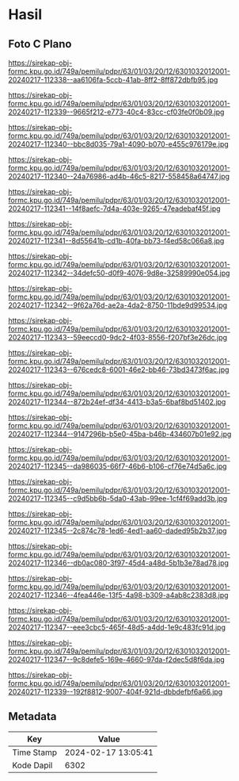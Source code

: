 # Hasil

## Foto C Plano

https://sirekap-obj-formc.kpu.go.id/749a/pemilu/pdpr/63/01/03/20/12/6301032012001-20240217-112338--aa6106fa-5ccb-41ab-8ff2-8ff872dbfb95.jpg

https://sirekap-obj-formc.kpu.go.id/749a/pemilu/pdpr/63/01/03/20/12/6301032012001-20240217-112339--9665f212-e773-40c4-83cc-cf03fe0f0b09.jpg

https://sirekap-obj-formc.kpu.go.id/749a/pemilu/pdpr/63/01/03/20/12/6301032012001-20240217-112340--bbc8d035-79a1-4090-b070-e455c976179e.jpg

https://sirekap-obj-formc.kpu.go.id/749a/pemilu/pdpr/63/01/03/20/12/6301032012001-20240217-112340--24a76986-ad4b-46c5-8217-558458a64747.jpg

https://sirekap-obj-formc.kpu.go.id/749a/pemilu/pdpr/63/01/03/20/12/6301032012001-20240217-112341--14f8aefc-7d4a-403e-9265-47eadebaf45f.jpg

https://sirekap-obj-formc.kpu.go.id/749a/pemilu/pdpr/63/01/03/20/12/6301032012001-20240217-112341--8d55641b-cd1b-40fa-bb73-f4ed58c066a8.jpg

https://sirekap-obj-formc.kpu.go.id/749a/pemilu/pdpr/63/01/03/20/12/6301032012001-20240217-112342--34defc50-d0f9-4076-9d8e-32589990e054.jpg

https://sirekap-obj-formc.kpu.go.id/749a/pemilu/pdpr/63/01/03/20/12/6301032012001-20240217-112342--9f62a76d-ae2a-4da2-8750-11bde9d99534.jpg

https://sirekap-obj-formc.kpu.go.id/749a/pemilu/pdpr/63/01/03/20/12/6301032012001-20240217-112343--59eeccd0-9dc2-4f03-8556-f207bf3e26dc.jpg

https://sirekap-obj-formc.kpu.go.id/749a/pemilu/pdpr/63/01/03/20/12/6301032012001-20240217-112343--676cedc8-6001-46e2-bb46-73bd3473f6ac.jpg

https://sirekap-obj-formc.kpu.go.id/749a/pemilu/pdpr/63/01/03/20/12/6301032012001-20240217-112344--872b24ef-df34-4413-b3a5-6baf8bd51402.jpg

https://sirekap-obj-formc.kpu.go.id/749a/pemilu/pdpr/63/01/03/20/12/6301032012001-20240217-112344--9147296b-b5e0-45ba-b46b-434607b01e92.jpg

https://sirekap-obj-formc.kpu.go.id/749a/pemilu/pdpr/63/01/03/20/12/6301032012001-20240217-112345--da986035-66f7-46b6-b106-cf76e74d5a6c.jpg

https://sirekap-obj-formc.kpu.go.id/749a/pemilu/pdpr/63/01/03/20/12/6301032012001-20240217-112345--c9d5bb6b-5da0-43ab-99ee-1cf4f69add3b.jpg

https://sirekap-obj-formc.kpu.go.id/749a/pemilu/pdpr/63/01/03/20/12/6301032012001-20240217-112345--2c874c78-1ed6-4ed1-aa60-daded95b2b37.jpg

https://sirekap-obj-formc.kpu.go.id/749a/pemilu/pdpr/63/01/03/20/12/6301032012001-20240217-112346--db0ac080-3f97-45d4-a48d-5b1b3e78ad78.jpg

https://sirekap-obj-formc.kpu.go.id/749a/pemilu/pdpr/63/01/03/20/12/6301032012001-20240217-112346--4fea446e-13f5-4a98-b309-a4ab8c2383d8.jpg

https://sirekap-obj-formc.kpu.go.id/749a/pemilu/pdpr/63/01/03/20/12/6301032012001-20240217-112347--eee3cbc5-465f-48d5-a4dd-1e9c483fc91d.jpg

https://sirekap-obj-formc.kpu.go.id/749a/pemilu/pdpr/63/01/03/20/12/6301032012001-20240217-112347--9c8defe5-169e-4660-97da-f2dec5d8f6da.jpg

https://sirekap-obj-formc.kpu.go.id/749a/pemilu/pdpr/63/01/03/20/12/6301032012001-20240217-112339--192f8812-9007-404f-921d-dbbdefbf6a66.jpg


## Metadata

| Key        | Value               |
| ---------- | ------------------- |
| Time Stamp | 2024-02-17 13:05:41 |
| Kode Dapil | 6302                |



